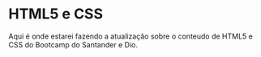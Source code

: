 # HTML5 e CSS

Aqui é onde estarei fazendo a atualização sobre o conteudo de HTML5 e CSS do Bootcamp do Santander e Dio.

